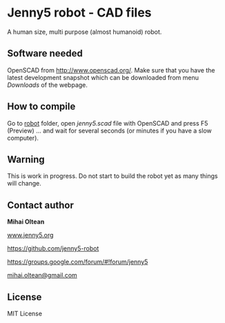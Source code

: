 # Jenny5 robot - CAD files

A human size, multi purpose (almost humanoid) robot.

## Software needed

OpenSCAD from http://www.openscad.org/. Make sure that you have the latest development snapshot which can be downloaded from menu _Downloads_ of the webpage.

## How to compile

Go to [robot](robot) folder, open _jenny5.scad_ file with OpenSCAD and press F5 (Preview) ... and wait for several seconds (or minutes if you have a slow computer).

## Warning

This is work in progress. Do not start to build the robot yet as many things will change.

## Contact author

**Mihai Oltean**

www.jenny5.org

https://github.com/jenny5-robot

https://groups.google.com/forum/#!forum/jenny5

mihai.oltean@gmail.com


## License

MIT License